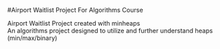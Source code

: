 #Airport Waitlist Project For Algorithms Course 

Airport Waitlist Project created with minheaps </br>
An algorithms project designed to utilize and further understand heaps (min/max/binary) </br>
